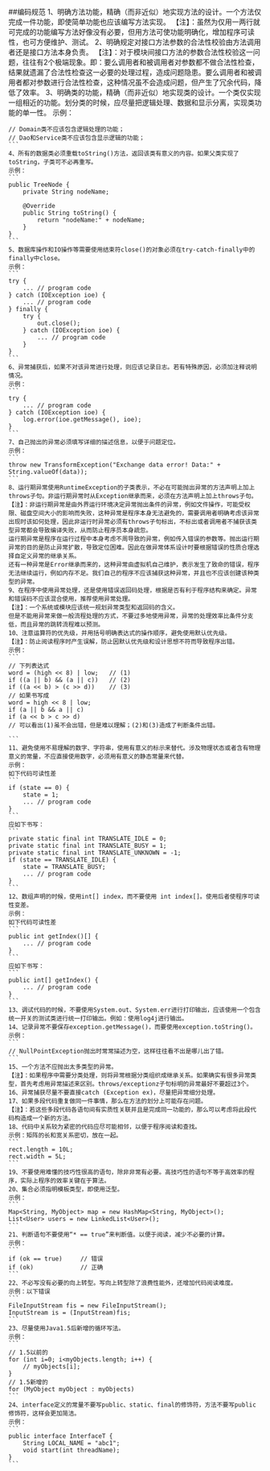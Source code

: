 ##编码规范
1、明确方法功能，精确（而非近似）地实现方法的设计。一个方法仅完成一件功能，即使简单功能也应该编写方法实现。
【注】：虽然为仅用一两行就可完成的功能编写方法好像没有必要，但用方法可使功能明确化，增加程序可读性，也可方便维护、测试。
2、明确规定对接口方法参数的合法性校验由方法调用者还是接口方法本身负责。
【注】：对于模块间接口方法的参数合法性校验这一问题，往往有2个极端现象。即：要么调用者和被调用者对参数都不做合法性检查，结果就遗漏了合法性检查这一必要的处理过程，造成问题隐患。要么调用者和被调用者都对参数进行合法性检查，这种情况虽不会造成问题，但产生了冗余代码，降低了效率。
3、明确类的功能，精确（而非近似）地实现类的设计。一个类仅实现一组相近的功能。划分类的时候，应尽量把逻辑处理、数据和显示分离，实现类功能的单一性。
示例：
````
// Domain类不应该包含逻辑处理的功能；
// Dao和Service类不应该包含显示逻辑的功能；
```
4、所有的数据类必须重载toString()方法，返回该类有意义的内容。如果父类实现了toString，子类可不必再重写。
示例：
```
public TreeNode {
	private String nodeName;
	
	@Override
	public String toString() {
		return "nodeName:" + nodeName;
	}
}
```
5、数据库操作和IO操作等需要使用结束符close()的对象必须在try-catch-finally中的finally中close。
示例：
```
try {
	... // program code
} catch (IOException ioe) {
	... // program code
} finally {
	try {
		out.close();
	} catch (IOException ioe) {
		... // program code
	}
}
```
6、异常捕获后，如果不对该异常进行处理，则应该记录日志。若有特殊原因，必须加注释说明情况。
示例：
```
try {
	... // program code
} catch (IOException ioe) {
	log.error(ioe.getMessage(), ioe);
}
```
7、自己抛出的异常必须填写详细的描述信息，以便于问题定位。
示例：
```
throw new TransformException("Exchange data error! Data:" + String.valueOf(data));
```
8、运行期异常使用RuntimeException的子类表示，不必在可能抛出异常的方法声明上加上throws子句。非运行期异常时从Exception继承而来，必须在方法声明上加上throws子句。
【注】：非运行期异常是由外界运行环境决定异常抛出条件的异常，例如文件操作，可能受权限、磁盘空间大小的影响而失败，这种异常是程序本身无法避免的，需要调用者明确考虑该异常出现时该如何处理，因此非运行时异常必须有throws子句标出，不标出或者调用者不捕获该类型异常都会导致编译失败，从而防止程序员本身疏忽。
运行期异常是程序在运行过程中本身考虑不周导致的异常，例如传入错误的参数等。抛出运行期异常的目的是防止异常扩散，导致定位困难。因此在做异常体系设计时要根据错误的性质合理选择自定义异常的继承关系。
还有一种异常是Error继承而来的，这种异常由虚拟机自己维护，表示发生了致命的错误，程序无法继续运行，例如内存不足。我们自己的程序不应该捕获这种异常，并且也不应该创建该种类型的异常。
9、在程序中使用异常处理，还是使用错误返回码处理，根据是否有利于程序结构来确定。异常和错误码不应该混合使用，推荐使用异常处理。
【注】：一个系统或模块应该统一规划异常类型和返回码的含义。
但是不能用异常来做一般流程处理的方式，不要过多地使用异常，异常的处理效率比条件分支低，而且异常的跳转流程难以预测。
10、注意运算符的优先级，并用括号明确表达式的操作顺序，避免使用默认优先级。
【注】：防止阅读程序时产生误解，防止因默认优先级和设计思想不符而导致程序出错。
示例：
```
// 下列表达式
word = (high << 8) | low;	// (1)
if ((a || b) && (a || c))	// (2)
if ((a << b) > (c >> d))	// (3)
// 如果书写成
word = high << 8 | low;
if (a || b && a || c)
if (a << b > c >> d)
// 可以看出(1)虽不会出错，但是难以理解；(2)和(3)造成了判断条件出错。

```
11、避免使用不易理解的数字、字符串，使用有意义的标示来替代。涉及物理状态或者含有物理意义的常量，不应直接使用数字，必须用有意义的静态常量来代替。
示例：
如下代码可读性差
```
if (state == 0) {
	state = 1;
	... // program code
}
```
应如下书写：
```
private static final int TRANSLATE_IDLE = 0;
private static final int TRANSLATE_BUSY = 1;
private static final int TRANSLATE_UNKNOWN = -1;
if (state == TRANSLATE_IDLE) {
	state = TRANSLATE_BUSY;
	... // program code
}
```
12、数组声明的时候，使用int[] index，而不要使用 int index[]。使用后者使程序可读性变差。
示例：
如下代码可读性差
```
public int getIndex()[] {
	... // program code
}
```
应如下书写：
```
public int[] getIndex() {
	... // program code
}
```
13、调试代码的时候，不要使用System.out、System.err进行打印输出，应该使用一个包含统一开关的测试类进行统一打印输出。例如：使用log4j进行输出。
14、记录异常不要保存exception.getMessage()，而要使用exception.toString()。
示例：
```
// NullPointException抛出时常常描述为空，这样往往看不出是哪儿出了错。
```
15、一个方法不应抛出太多类型的异常。
【注】：如果程序中需要分类处理，则将异常根据分类组织成继承关系。如果确实有很多异常类型，首先考虑用异常描述来区别。throws/exceptionz子句标明的异常最好不要超过3个。
16、异常捕获尽量不要直接catch (Exception ex)，尽量把异常细分处理。
17、如果多段代码重复做同一件事情，那么在方法的划分上可能存在问题。
【注】：若这些多段代码各语句间有实质性关联并且是完成同一功能的，那么可以考虑将此段代码构造成一个新的方法。
18、代码中关系较为紧密的代码应尽可能相邻，以便于程序阅读和查找。
示例：矩阵的长和宽关系密切，放在一起。
```
rect.length = 10L;
rect.width = 5L;
```
19、不要使用难懂的技巧性很高的语句，除非非常有必要。高技巧性的语句不等于高效率的程序，实际上程序的效率关键在于算法。
20、集合必须指明模板类型，即使用泛型。
示例：
```
Map<String, MyObject> map = new HashMap<String, MyObject>();
List<User> users = new LinkedList<User>();
```
21、判断语句不要使用“* == true”来判断值。以便于阅读，减少不必要的计算。
示例：
```
if (ok == true)		// 错误
if (ok)				// 正确
```
22、不必写没有必要的向上转型。写向上转型除了浪费性能外，还增加代码阅读难度。
示例：以下错误
```
FileInputStream fis = new FileInputStream();
InputStream is = (InputStream)fis;
```
23、尽量使用Java1.5后新增的循环写法。
示例：
```
// 1.5以前的
for (int i=0; i<myObjects.length; i++) {
	// myObjects[i];
}
// 1.5新增的
for (MyObject myObject : myObjects)
```
24、interface定义的常量不要写public、static、final的修饰符，方法不要写public修饰符，这样会更加简洁。
示例：
```
public interface InterfaceT {
	String LOCAL_NAME = "abc1";
	void start(int threadName);
}
```